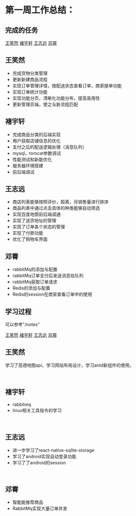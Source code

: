 # 第一周工作总结：


## 完成的任务

<span>
<a href="#wxr1" >王笑然</a>
<a href="#cyx1" >褚宇轩</a>
<a href="#wzy1" >王志远</a>
<a href="#dx1"  >邓霄</a>
</span>

<div id="wxr1" >
<h2>王笑然</h2>

* 完成货物分类管理
* 更新新建商品流程
* 实现订单管理详情，按配送状态查看订单，商家接单功能
* 实现订单统计功能
* 实现功能分页，清晰化功能分布，提高易用性
* 更新管理员端，使之与新流程匹配

</div>
<div id="cyx1" >
<h2>褚宇轩</h2>

* 完成商品分类的后端实现
* 用户获取店铺信息的优化
* 支付之后的配送逻辑处理（消息队列）
* mysql，tomcat参数调试
* 性能测试和新能优化
* 服务器环境搭建
* 前后端调试

</div>
<div id="wzy1" >
<h2>王志远</h2>

- 商店列表能够按照评价，距离，月销售量进行排序
- 商品列表中通过点击具体的种类能够自动筛选
- 实现百度地图前后端调通
- 实现了送货地址的管理
- 实现了订单各个状态的管理
- 实现了付款功能
- 优化了购物车界面
</div>
<div id="dx1" >
<h2>邓霄</h2>

* rabbitMq的添加与配置
* rabbitMq订单支付后发送消息给队列
* rabbitMq获取订单请求
* Redis的添加与配置
* Redis的session在商家查看订单中的使用
</div>

## 学习过程

可以参考"/notes"

<span>
<a href="#wxr1" >王笑然</a>
<a href="#cyx1" >褚宇轩</a>
<a href="#wzy1" >王志远</a>
<a href="#dx1"  >邓霄</a>
</span>

<div id="wxr2" >
<h2>王笑然</h2>

学习了高德地图api，学习网站布局设计，学习antd新组件的使用。
</div>
<br />
<div id="cyx2" >
<h2>褚宇轩</h2>

* rabbitmq
* linux相关工具指令的学习

</div>
<br />

<div id="wzy2" >
<h2>王志远</h2>

- 进一步学习了react-native-sqlite-storage
- 学习了android实现自动登录功能
- 学习了了android的session

</div>
<br />
<div id="dx2" >
<h2>邓霄</h2>

* 智能能推荐商品
* RabbitMq实现大量订单并发
</div>
